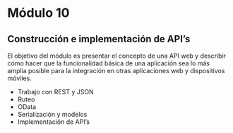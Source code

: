 # Módulo 10

## Construcción e implementación de API’s

El objetivo del módulo es presentar el concepto de una API web y describir cómo hacer que la funcionalidad básica de una aplicación sea lo más amplia posible para la integración en otras aplicaciones web y dispositivos móviles.

* Trabajo con REST y JSON
* Ruteo
* OData
* Serialización y modelos
* Implementación de API’s